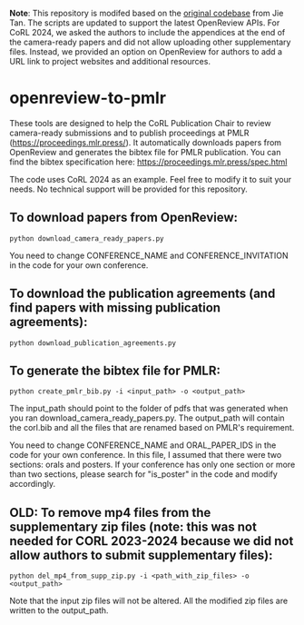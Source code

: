 **Note**: This repository is modifed based on the [original codebase](https://github.com/jietan/openreview-to-pmlr) from Jie Tan. The scripts are updated to support the latest OpenReview APIs. For CoRL 2024, we asked the authors to include the appendices at the end of the camera-ready papers and did not allow uploading other supplementary files. Instead, we provided an option on OpenReview for authors to add a URL link to project websites and additional resources.

# openreview-to-pmlr
These tools are designed to help the CoRL Publication Chair to review camera-ready submissions and to publish proceedings at PMLR (https://proceedings.mlr.press/). It automatically downloads papers from OpenReview and generates the bibtex file for PMLR publication. You can find the bibtex specification here: https://proceedings.mlr.press/spec.html

The code uses CoRL 2024 as an example. Feel free to modify it to suit your needs. No technical support will be provided for this repository.

## To download papers from OpenReview:
```
python download_camera_ready_papers.py
```
You need to change CONFERENCE_NAME and CONFERENCE_INVITATION in the code for your own conference.

## To download the publication agreements (and find papers with missing publication agreements):
```
python download_publication_agreements.py
```

## To generate the bibtex file for PMLR:
```
python create_pmlr_bib.py -i <input_path> -o <output_path>
```
The input_path should point to the folder of pdfs that was generated when you ran download_camera_ready_papers.py. The output_path will contain the corl.bib and all the files that are renamed based on PMLR's requirement.

You need to change CONFERENCE_NAME and ORAL_PAPER_IDS in the code for your own conference. In this file, I assumed that there were two sections: orals and posters. If your conference has only one section or more than two sections, please search for "is_poster" in the code and modify accordingly.

## OLD: To remove mp4 files from the supplementary zip files (note: this was not needed for CORL 2023-2024 because we did not allow authors to submit supplementary files):
```
python del_mp4_from_supp_zip.py -i <path_with_zip_files> -o <output_path>
```
Note that the input zip files will not be altered. All the modified zip files are written to the output_path.
